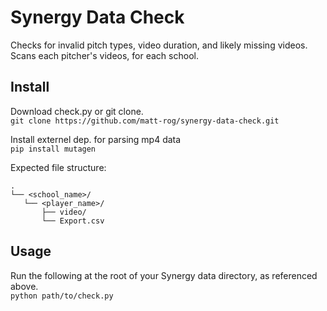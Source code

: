# Synergy Data Check

Checks for invalid pitch types, video duration, and likely missing videos. Scans each pitcher's videos, for each school.

## Install

Download check.py or git clone. \
`git clone https://github.com/matt-rog/synergy-data-check.git`

Install externel dep. for parsing mp4 data \
`pip install mutagen`

Expected file structure:

```
.
└── <school_name>/
   └── <player_name>/
       ├── video/
       └── Export.csv
```

## Usage

Run the following at the root of your Synergy data directory, as referenced above. \
`python path/to/check.py`
